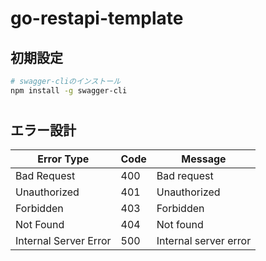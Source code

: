 # go-restapi-template

## 初期設定

```bash
# swagger-cliのインストール
npm install -g swagger-cli
```

#

## エラー設計

| Error Type            | Code | Message               |
| --------------------- | ---- | --------------------- |
| Bad Request           | 400  | Bad request           |
| Unauthorized          | 401  | Unauthorized          |
| Forbidden             | 403  | Forbidden             |
| Not Found             | 404  | Not found             |
| Internal Server Error | 500  | Internal server error |

